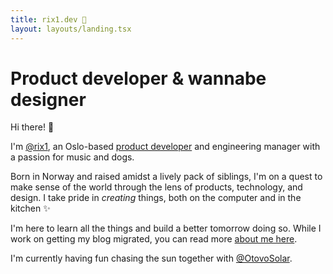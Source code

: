 ```yaml
---
title: rix1.dev 👋
layout: layouts/landing.tsx
---
```


# Product developer &&nbsp;wannabe designer

Hi there! 👋

I'm [@rix1](https://twitter.com/rix1), an Oslo-based
[product developer](https://github.com/rix1) and engineering manager with a
passion for music and dogs.

Born in Norway and raised amidst a lively pack of
<span data-tooltip="Six to be exact 🫶">siblings</span>, I'm on a quest to make
sense of the world through the lens of products, technology, and design. I take
pride in _creating_ things, both on the computer and in the kitchen ✨

I'm here to learn all the things and build a better tomorrow doing so.
While I work on getting my blog migrated, you can read more
[about me here](/about).

I'm currently having fun chasing the sun together with
[@OtovoSolar](https://twitter.com/@otovosolar).
